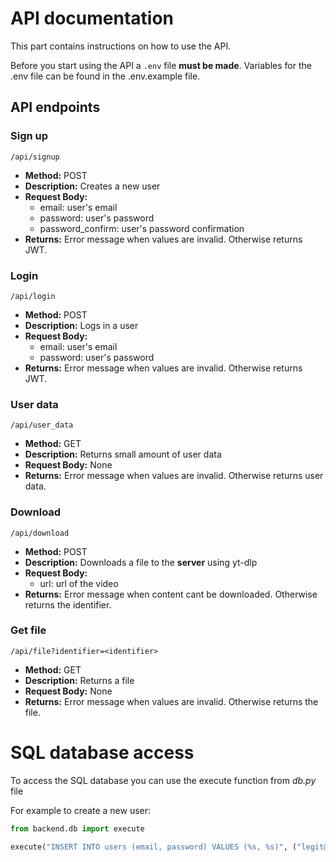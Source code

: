 # API documentation

This part contains instructions on how to use the API.

Before you start using the API a ``.env`` file **must be made**. Variables for the .env file can be found in the .env.example file.

## API endpoints

### Sign up
`/api/signup`
- **Method:** POST
- **Description:** Creates a new user
- **Request Body:**
    - email: user's email
    - password: user's password
    - password_confirm: user's password confirmation
- **Returns:** Error message when values are invalid. Otherwise returns JWT.


### Login
`/api/login`
- **Method:** POST
- **Description:** Logs in a user
- **Request Body:**
    - email: user's email
    - password: user's password
- **Returns:** Error message when values are invalid. Otherwise returns JWT.

### User data
`/api/user_data`
- **Method:** GET
- **Description:** Returns small amount of user data
- **Request Body:** None
- **Returns:** Error message when values are invalid. Otherwise returns user data.


### Download
`/api/download`
- **Method:** POST
- **Description:** Downloads a file to the **server** using yt-dlp
- **Request Body:**
    - url: url of the video
- **Returns:** Error message when content cant be downloaded. Otherwise returns the identifier.

### Get file
`/api/file?identifier=<identifier>`
- **Method:** GET
- **Description:** Returns a file
- **Request Body:** None
- **Returns:** Error message when values are invalid. Otherwise returns the file.

# SQL database access

To access the SQL database you can use the execute function from *db.py* file

For example to create a new user: 
```python
from backend.db import execute

execute("INSERT INTO users (email, password) VALUES (%s, %s)", ("legit@email.com", "password"))
```